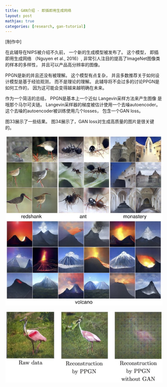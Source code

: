 ```yaml
---
title: GAN介绍 - 即插即用生成网络
layout: post
mathjax: true
categories: [research, gan-tutorial]
---
```


[制作中]

在此辅导在NIPS被介绍不久前， 一个新的生成模型被发布了。 
这个模型， 即插即用生成网络 （Nguyen et al., 2016）, 非常引人注目的提高了ImageNet图像类的样本的多样性， 并且可以产品高分辨率的图像。

PPGN是新的并且还没有被理解。 
这个模型有点复杂， 并且多数推荐关于如何设计模型是基于经验观测， 而不是理论的理解。
此辅导将不会过多的讨论PPGN是如何工作的， 因为这可能会变得越来越明确在未来。

作为一个简洁的总结， PPGN是基本上一个近似 Langevin采样方法来产生图像 是哦那个马尔可夫链。
Langevin采样器的梯度被估计使用一个去噪autoencoder。
这个去噪的autoencoder被训练使用几个losses， 包含一个GAN loss。

图33展示了一些结果。 图34展示了，GAN loss对生成高质量的图片是很关键的。


![Figure 33](/images/201705/10/fig33.jpg)

![Figure 34](/images/201705/10/fig34.jpg)

